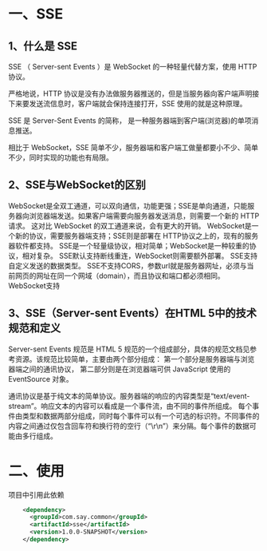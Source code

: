# 一、SSE

## 1、什么是 SSE
SSE （ Server-sent Events ）是 WebSocket 的一种轻量代替方案，使用 HTTP 协议。

严格地说，HTTP 协议是没有办法做服务器推送的，但是当服务器向客户端声明接下来要发送流信息时，客户端就会保持连接打开，SSE 使用的就是这种原理。

SSE 是 Server-Sent Events 的简称， 是一种服务器端到客户端(浏览器)的单项消息推送。

相比于 WebSocket，SSE 简单不少，服务器端和客户端工做量都要小不少、简单不少，同时实现的功能也有局限。

## 2、SSE与WebSocket的区别

WebSocket是全双工通道，可以双向通信，功能更强；SSE是单向通道，只能服务器向浏览器端发送。如果客户端需要向服务器发送消息，则需要一个新的 HTTP 请求。 这对比 WebSocket
的双工通道来说，会有更大的开销。
WebSocket是一个新的协议，需要服务器端支持；SSE则是部署在 HTTP协议之上的，现有的服务器软件都支持。
SSE是一个轻量级协议，相对简单；WebSocket是一种较重的协议，相对复杂。
SSE默认支持断线重连，WebSocket则需要额外部署。
SSE支持自定义发送的数据类型。
SSE不支持CORS，参数url就是服务器网址，必须与当前网页的网址在同一个网域（domain），而且协议和端口都必须相同。WebSocket支持

## 3、SSE（Server-sent Events）在HTML 5中的技术规范和定义

Server-sent Events 规范是 HTML 5 规范的一个组成部分，具体的规范文档见参考资源。该规范比较简单，主要由两个部分组成：
第一个部分是服务器端与浏览器端之间的通讯协议，
第二部分则是在浏览器端可供 JavaScript 使用的 EventSource 对象。

通讯协议是基于纯文本的简单协议。服务器端的响应的内容类型是“text/event-stream”。响应文本的内容可以看成是一个事件流，由不同的事件所组成。
每个事件由类型和数据两部分组成，同时每个事件可以有一个可选的标识符。不同事件的内容之间通过仅包含回车符和换行符的空行（“\r\n”）来分隔。每个事件的数据可能由多行组成。

# 二、使用
项目中引用此依赖
```xml
    <dependency>
      <groupId>com.say.common</groupId>
      <artifactId>sse</artifactId>
      <version>1.0.0-SNAPSHOT</version>
    </dependency>
```
